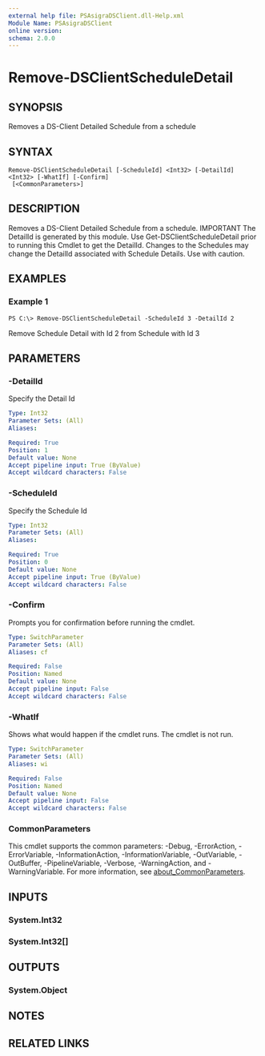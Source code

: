 ```yaml
---
external help file: PSAsigraDSClient.dll-Help.xml
Module Name: PSAsigraDSClient
online version:
schema: 2.0.0
---
```


# Remove-DSClientScheduleDetail

## SYNOPSIS
Removes a DS-Client Detailed Schedule from a schedule

## SYNTAX

```
Remove-DSClientScheduleDetail [-ScheduleId] <Int32> [-DetailId] <Int32> [-WhatIf] [-Confirm]
 [<CommonParameters>]
```

## DESCRIPTION
Removes a DS-Client Detailed Schedule from a schedule.
IMPORTANT The DetailId is generated by this module.
Use Get-DSClientScheduleDetail prior to running this Cmdlet to get the DetailId.
Changes to the Schedules may change the DetailId associated with Schedule Details.
Use with caution.

## EXAMPLES

### Example 1
```
PS C:\> Remove-DSClientScheduleDetail -ScheduleId 3 -DetailId 2
```

Remove Schedule Detail with Id 2 from Schedule with Id 3

## PARAMETERS

### -DetailId
Specify the Detail Id

```yaml
Type: Int32
Parameter Sets: (All)
Aliases:

Required: True
Position: 1
Default value: None
Accept pipeline input: True (ByValue)
Accept wildcard characters: False
```

### -ScheduleId
Specify the Schedule Id

```yaml
Type: Int32
Parameter Sets: (All)
Aliases:

Required: True
Position: 0
Default value: None
Accept pipeline input: True (ByValue)
Accept wildcard characters: False
```

### -Confirm
Prompts you for confirmation before running the cmdlet.

```yaml
Type: SwitchParameter
Parameter Sets: (All)
Aliases: cf

Required: False
Position: Named
Default value: None
Accept pipeline input: False
Accept wildcard characters: False
```

### -WhatIf
Shows what would happen if the cmdlet runs. The cmdlet is not run.

```yaml
Type: SwitchParameter
Parameter Sets: (All)
Aliases: wi

Required: False
Position: Named
Default value: None
Accept pipeline input: False
Accept wildcard characters: False
```

### CommonParameters
This cmdlet supports the common parameters: -Debug, -ErrorAction, -ErrorVariable, -InformationAction, -InformationVariable, -OutVariable, -OutBuffer, -PipelineVariable, -Verbose, -WarningAction, and -WarningVariable. For more information, see [about_CommonParameters](http://go.microsoft.com/fwlink/?LinkID=113216).

## INPUTS

### System.Int32
### System.Int32[]
## OUTPUTS

### System.Object
## NOTES

## RELATED LINKS
